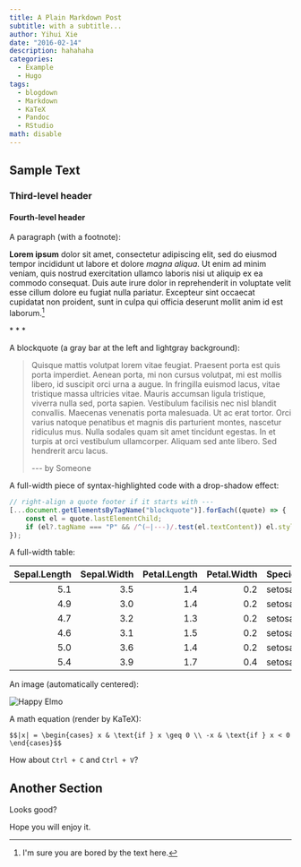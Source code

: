 ```yaml
---
title: A Plain Markdown Post
subtitle: with a subtitle...
author: Yihui Xie
date: "2016-02-14"
description: hahahaha
categories:
  - Example
  - Hugo
tags:
  - blogdown
  - Markdown
  - KaTeX
  - Pandoc
  - RStudio
math: disable
---
```


## Sample Text

### Third-level header

#### Fourth-level header

A paragraph (with a footnote):

**Lorem ipsum** dolor sit amet, consectetur adipiscing elit, sed do eiusmod
tempor incididunt ut labore et dolore _magna aliqua_. Ut enim ad minim veniam,
quis nostrud exercitation ullamco laboris nisi ut aliquip ex ea commodo
consequat. Duis aute irure dolor in reprehenderit in voluptate velit esse cillum
dolore eu fugiat nulla pariatur. Excepteur sint occaecat cupidatat non proident,
sunt in culpa qui officia deserunt mollit anim id est laborum.[^1]

[^1]: I'm sure you are bored by the text here.

\* \* \*

A blockquote (a gray bar at the left and lightgray background):

> Quisque mattis volutpat lorem vitae feugiat. Praesent porta est quis porta
> imperdiet. Aenean porta, mi non cursus volutpat, mi est mollis libero, id
> suscipit orci urna a augue. In fringilla euismod lacus, vitae tristique massa
> ultricies vitae. Mauris accumsan ligula tristique, viverra nulla sed, porta
> sapien. Vestibulum facilisis nec nisl blandit convallis. Maecenas venenatis
> porta malesuada. Ut ac erat tortor. Orci varius natoque penatibus et magnis
> dis parturient montes, nascetur ridiculus mus. Nulla sodales quam sit amet
> tincidunt egestas. In et turpis at orci vestibulum ullamcorper. Aliquam sed
> ante libero. Sed hendrerit arcu lacus.
>
> --- by Someone

A full-width piece of syntax-highlighted code with a drop-shadow effect:

```js
// right-align a quote footer if it starts with ---
[...document.getElementsByTagName("blockquote")].forEach((quote) => {
	const el = quote.lastElementChild;
	if (el?.tagName === "P" && /^(—|---)/.test(el.textContent)) el.style.textAlign = "right";
});
```

A full-width table:

| Sepal.Length | Sepal.Width | Petal.Length | Petal.Width | Species |
| -----------: | ----------: | -----------: | ----------: | :------ |
|          5.1 |         3.5 |          1.4 |         0.2 | setosa  |
|          4.9 |         3.0 |          1.4 |         0.2 | setosa  |
|          4.7 |         3.2 |          1.3 |         0.2 | setosa  |
|          4.6 |         3.1 |          1.5 |         0.2 | setosa  |
|          5.0 |         3.6 |          1.4 |         0.2 | setosa  |
|          5.4 |         3.9 |          1.7 |         0.4 | setosa  |

An image (automatically centered):

![Happy Elmo](https://slides.yihui.org/gif/happy-elmo.gif)

A math equation (render by KaTeX):

`$$|x| = \begin{cases} x & \text{if } x \geq 0 \\ -x & \text{if } x < 0  \end{cases}$$`

How about `Ctrl + C` and `Ctrl + V`?

## Another Section

Looks good?

Hope you will enjoy it.
